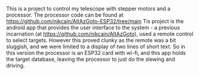This is a project to control my telescope with stepper motors and a processor. The processor code can be found at https://github.com/nikcain/AltAzGoto-ESP32/tree/main 
Tis project is the android app that provides the user interface to the system - a previous incarnation (at https://github.com/nikcain/AltAzGoto), used a remote control to select targets. However this proved clunky as the remote was a bit sluggish, and we were limited to a display of two lines of short text. So in this version the processor is an ESP32 card with wi-fi, and this app holds the target database, leaving the processor to just do the slewing and driving.
